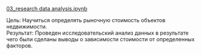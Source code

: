 
[3]: https://github.com/ponandrew100/y_praktikum/blob/master/03_research%20data%20analysis/03_research%20data%20analysis.ipynb  

[03_research data analysis.ipynb][3]  

Цель: Научиться определять рыночную стоимость объектов недвижимости.  
Результат: Проведен исследовательский анализ данных в результате чего были сделаны выводы о зависимости стоимости от определенных факторов.
